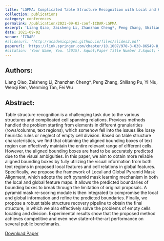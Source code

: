 ```yaml
---
title: "LGPMA: Complicated Table Structure Recognition with Local and Global Pyramid Mask Alignment (Best Industry Paper)"
collection: publications
category: conferences
permalink: /publication/2021-09-02-conf-ICDAR-LGPMA
excerpt: 'Liang Qiao, Zaisheng Li, Zhanzhan Cheng*, Peng Zhang, Shiliang Pu, Yi Niu, Wenqi Ren, Wenming Tan, Fei Wu'
date: 2021-09-02
venue: 'ICDAR'
#slidesurl: 'http://academicpages.github.io/files/slides3.pdf'
paperurl: 'https://link.springer.com/chapter/10.1007/978-3-030-86549-8_7'
#citation: 'Your Name, You. (2015). &quot;Paper Title Number 3.&quot; <i>Journal 1</i>. 1(3).'
---
```


Authors:
------
Liang Qiao, Zaisheng Li, Zhanzhan Cheng*, Peng Zhang, Shiliang Pu, Yi Niu, Wenqi Ren, Wenming Tan, Fei Wu

Abstract:
------
Table structure recognition is a challenging task due to the various structures and complicated cell spanning relations. Previous methods handled the problem starting from elements in different granularities (rows/columns, text regions), which somehow fell into the issues like lossy heuristic rules or neglect of empty cell division. Based on table structure characteristics, we find that obtaining the aligned bounding boxes of text region can effectively maintain the entire relevant range of different cells. However, the aligned bounding boxes are hard to be accurately predicted due to the visual ambiguities. In this paper, we aim to obtain more reliable aligned bounding boxes by fully utilizing the visual information from both text regions in proposed local features and cell relations in global features. Specifically, we propose the framework of Local and Global Pyramid Mask Alignment, which adopts the soft pyramid mask learning mechanism in both the local and global feature maps. It allows the predicted boundaries of bounding boxes to break through the limitation of original proposals. A pyramid mask re-scoring module is then integrated to compromise the local and global information and refine the predicted boundaries. Finally, we propose a robust table structure recovery pipeline to obtain the final structure, in which we also effectively solve the problems of empty cells locating and division. Experimental results show that the proposed method achieves competitive and even new state-of-the-art performance on several public benchmarks.

[Download Paper](https://link.springer.com/chapter/10.1007/978-3-030-86549-8_7)